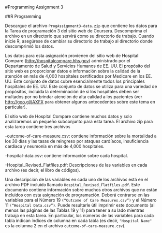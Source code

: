 
#Programming Assignment 3

##R Programming

Descargue el archivo ``ProgAssignment3-data.zip`` que contiene los datos para la Tarea de programación 3 del sitio web de Coursera. Descomprima el archivo en un directorio que servirá como su directorio de trabajo. Cuando inicie R, asegúrese de cambiar su directorio de trabajo al directorio donde descomprimió los datos.

Los datos para esta asignación provienen del sitio web de Hospital Compare (http://hospitalcompare.hhs.gov) administrado por el Departamento de Salud y Servicios Humanos de EE. UU. El propósito del sitio web es proporcionar datos e información sobre la calidad de la atención en más de 4,000 hospitales certificados por Medicare en los EE. UU. Este conjunto de datos cubre esencialmente todos los principales hospitales de EE. UU. Este conjunto de datos se utiliza para una variedad de propósitos, incluida la determinación de si los hospitales deben ser multados por no brindar atención de alta calidad a los pacientes (ver http://goo.gl/jAXFX para obtener algunos antecedentes sobre este tema en particular).

El sitio web de Hospital Compare contiene muchos datos y solo analizaremos un pequeño subconjunto para esta tarea. El archivo zip para esta tarea contiene tres archivos

-outcome-of-care-measure.csv: contiene información sobre la mortalidad a los 30 días y las tasas de reingreso por ataques cardíacos, insuficiencia cardíaca y neumonía en más de 4,000 hospitales.

-hospital-data.csv: contiene información sobre cada hospital.

-Hospital_Revised_Flatfiles.pdf: Descripciones de las variables en cada archivo (es decir, el libro de códigos).

Una descripción de las variables en cada uno de los archivos está en el archivo PDF incluido llamado ``Hospital_Revised_Flatfiles.pdf``. Este documento contiene información sobre muchos otros archivos que no están incluidos con esta asignación de programación. Deberá centrarse en las variables para el Número 19 ``(“Outcome of Care Measures.csv”)`` y el Número 11 ``(“Hospital Data.csv”)``. Puede resultarle útil imprimir este documento (al menos las páginas de las Tablas 19 y 11) para tener a su lado mientras trabaja en esta tarea. En particular, los números de las variables para cada tabla indican índices de columna en cada tabla (es decir, ``"Hospital Name"`` es la columna 2 en el archivo ``outcome-of-care-measure.csv``).
